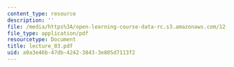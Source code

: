 ```yaml
---
content_type: resource
description: ''
file: /media/https%3A/open-learning-course-data-rc.s3.amazonaws.com/12-746-marine-organic-geochemistry-spring-2005/a0a3e46b47db424238433e805d7113f2_lecture_03.pdf
file_type: application/pdf
resourcetype: Document
title: lecture_03.pdf
uid: a0a3e46b-47db-4242-3843-3e805d7113f2
---
```

